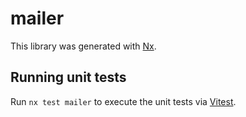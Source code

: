 # mailer

This library was generated with [Nx](https://nx.dev).

## Running unit tests

Run `nx test mailer` to execute the unit tests via [Vitest](https://vitest.dev/).
